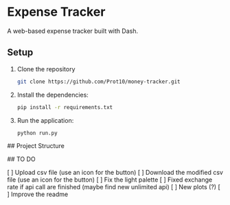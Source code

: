 # Expense Tracker

A web-based expense tracker built with Dash.

## Setup

1. Clone the repository
    ```bash
    git clone https://github.com/Prot10/money-tracker.git
    ```
2. Install the dependencies:
    ```bash
    pip install -r requirements.txt
    ```
3. Run the application:
    ```python
    python run.py
    ```

## Project Structure

## TO DO

[ ] Upload csv file (use an icon for the button)
[ ] Download the modified csv file (use an icon for the button)
[ ] Fix the light palette
[ ] Fixed exchange rate if api call are finished (maybe find new unlimited api)
[ ] New plots (?)
[ ] Improve the readme
